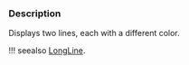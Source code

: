 ### Description

Displays two lines, each with a different color.

!!! seealso
    [LongLine](/Cxx/GeometricObjects/LongLine).
